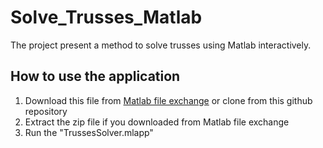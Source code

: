 # Solve_Trusses_Matlab
The project present a method to solve trusses using Matlab interactively.

## How to use the application 
1. Download this file from [Matlab file exchange](https://www.mathworks.com/matlabcentral/fileexchange/134451-interactive-truss-solver) or clone from this github repository
2. Extract the zip file if you downloaded from Matlab file exchange
3. Run the "TrussesSolver.mlapp"
  
